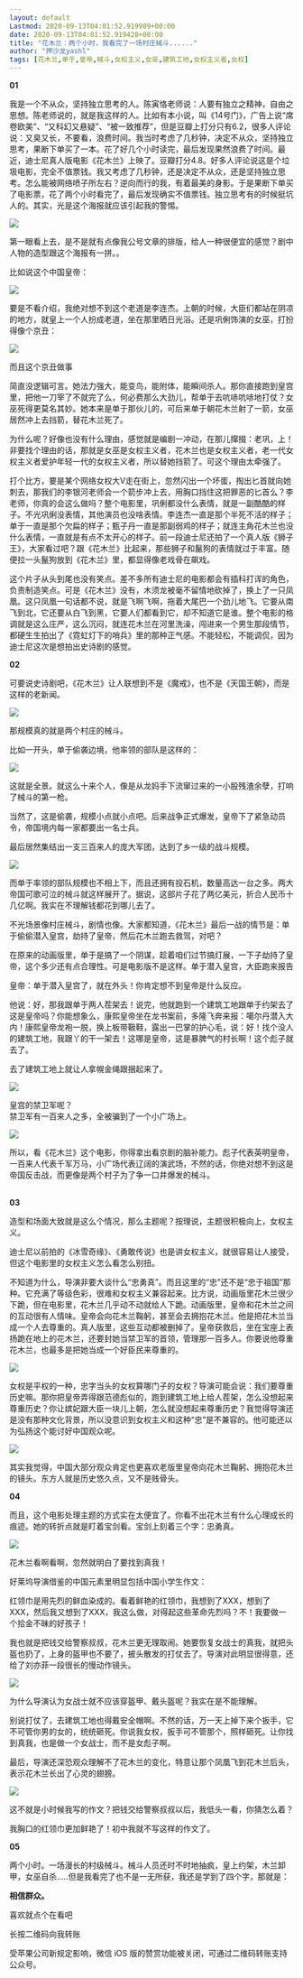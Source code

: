 ```yaml
---
layout: default
Lastmod: 2020-09-13T04:01:52.919909+00:00
date: 2020-09-13T04:01:52.919428+00:00
title: "花木兰：两个小时，我看完了一场村庄械斗......"
author: "押沙龙yashl"
tags: [花木兰,单于,皇帝,械斗,女权主义,女巫,建筑工地,女权主义者,女权]
---
```


  
**01**  

我是一个不从众，坚持独立思考的人。陈寅恪老师说：人要有独立之精神，自由之思想。陈老师说的，就是我这样的人。比如有本小说，叫《14号门》，广告上说“席卷欧美”、“又科幻又悬疑”、“被一致推荐”，但是豆瓣上打分只有6.2，很多人评论说：又臭又长，不要看，浪费时间。我当时考虑了几秒钟，决定不从众，坚持独立思考，果断下单买了一本。花了好几个小时读完，最后发现果然浪费了时间。最近，迪士尼真人版电影《花木兰》上映了。豆瓣打分4.8。好多人评论说这是个垃圾电影，完全不值票钱。我又考虑了几秒钟，还是决定不从众，还是坚持独立思考。怎么能被网络喷子所左右？逆向而行的我，有着最美的身影。于是果断下单买了电影票，花了两个小时看完了，最后发现确实不值票钱。独立思考有的时候挺坑人的。其实，光是这个海报就应该引起我的警惕。

![](https://images.weserv.nl/?url=https%3A//mmbiz.qpic.cn/mmbiz_jpg/4JuR3CjricibNxDfP6PuqjgGDUqtibhDX8JD6Xj5EYjw4Q3sBI3pyJqW8AJzVvfHpwAK2zttIRG8UcoyCHpjkoia2g/640%3Fwx_fmt%3Djpeg)

第一眼看上去，是不是就有点像我公号文章的排版，给人一种很便宜的感觉？剧中人物的造型跟这个海报有一拼。。

比如说这个中国皇帝： 

![](https://images.weserv.nl/?url=https%3A//mmbiz.qpic.cn/mmbiz_jpg/4JuR3CjricibNxDfP6PuqjgGDUqtibhDX8JkfpG9WAzukjPGM6p4Cwicn5JMlzZTicPjXvX3DTbK3ezF4G2sUqPrkkg/640%3Fwx_fmt%3Djpeg)

要是不看介绍，我绝对想不到这个老道是李连杰。上朝的时候，大臣们都站在阴凉的地方，就皇上一个人扮成老道，坐在那里晒日光浴。还是巩俐饰演的女巫，打扮得像个京丑：

![](https://images.weserv.nl/?url=https%3A//mmbiz.qpic.cn/mmbiz_png/4JuR3CjricibNxDfP6PuqjgGDUqtibhDX8JvPjq2VnTlhOa3b3rJ7fW431BMjviaXK3lkKEcZuJpzmiaoEHFyHCibU5Q/640%3Fwx_fmt%3Dpng)

而且这个京丑做事

简直没逻辑可言。她法力强大，能变鸟，能附体，能瞬间杀人。那你直接跑到皇宫里，把他一刀宰了不就完了么，何必费那么大劲儿，帮单于去吭哧吭哧地打仗？女巫死得更莫名其妙。她本来是单于那伙儿的，可后来单于朝花木兰射了一箭，女巫居然冲上去挡箭，替花木兰死了。

为什么呢？好像也没有什么理由，感觉就是编剧一冲动，在那儿撺掇：老巩，上！非要找个理由的话，那就是女巫是女权主义者，花木兰也是女权主义者，老一代女权主义者爱护年轻一代的女权主义者，所以替她挡箭了。可这个理由太牵强了。

打个比方，要是某个网络女权大V走在街上，忽然闪出一个坏蛋，掏出匕首就向她刺去，那我们的李银河老师会一个箭步冲上去，用胸口挡住这把罪恶的匕首么？李老师，你真的会这么做吗？整个电影里，巩俐都没什么表情，就是一副酷酷的样子。不光巩俐没表情，其他演员也没啥表情。李连杰一直是那个半死不活的样子；单于一直是那个欠扁的样子；甄子丹一直是那副弱鸡的样子；就连主角花木兰也没什么表情，一直就是有点不太开心的样子。前一段迪士尼还拍了一个真人版《狮子王》，大家看过吧？跟《花木兰》比起来，那些狮子和鬣狗的表情就过于丰富。随便拉一头鬣狗放到《花木兰》里，都显得像老戏骨在飙戏。

这个片子从头到尾也没有笑点。差不多所有迪士尼的电影都会有插科打诨的角色，负责制造笑点。可是《花木兰》没有，木须龙被毫不留情地砍掉了，换上了一只凤凰。这只凤凰一句话都不说，就是飞啊飞啊，拖着大尾巴一个劲儿地飞。它要从南飞到北，它还要从白飞到黑，它要人们都看到它，却不知道它是谁。整个电影的格调就是这么庄严，这么沉闷，就连花木兰在河里洗澡，闯进来一个男生那段情节，都硬生生拍出了《霓虹灯下的哨兵》里的那种正气感。不能轻松，不能调侃，因为迪士尼这次是想拍出史诗剧的感觉。

**02**

可要说史诗剧吧，《花木兰》让人联想到不是《魔戒》，也不是《天国王朝》，而是这样的老新闻。

![](https://images.weserv.nl/?url=https%3A//mmbiz.qpic.cn/mmbiz_jpg/4JuR3CjricibNxDfP6PuqjgGDUqtibhDX8JeVpu8aPRkhW1HRX7ibZfhg19bUz7a34XRSeBXHicT47m2evYj3ApSHww/640%3Fwx_fmt%3Djpeg)

那规模真的就是两个村庄的械斗。  

比如一开头，单于偷袭边境，他率领的部队是这样的：   

![](https://images.weserv.nl/?url=https%3A//mmbiz.qpic.cn/mmbiz_jpg/4JuR3CjricibNxDfP6PuqjgGDUqtibhDX8JWOibMsXzH2iaByeROfic5uDsfKcPTEwaKIka8pf51GcKRRQoCml39jw5g/640%3Fwx_fmt%3Djpeg)

这就是全景。就这么十来个人，像是从龙妈手下流窜过来的一小股残渣余孽，打响了械斗的第一枪。

当然了，这是偷袭，规模小点就小点吧。后来战争正式爆发，皇帝下了紧急动员令，帝国境内每一家都要出一名士兵。

最后居然集结出一支三百来人的庞大军团，达到了乡一级的战斗规模。 

![](https://images.weserv.nl/?url=https%3A//mmbiz.qpic.cn/mmbiz_jpg/4JuR3CjricibNxDfP6PuqjgGDUqtibhDX8JNRZpXCTkXKWqD32WBOiaJlrMkDoPYZSMXHPfCwcFWCAhxdDYHoxW9WA/640%3Fwx_fmt%3Djpeg)

而单于率领的部队规模也不相上下，而且还拥有投石机，数量高达一台之多。两大帝国可歌可泣的械斗就这样展开了。据说，这部片子花了两亿美元，折合人民币十几亿啊。我实在不理解钱都花到哪儿去了。

不光场景像村庄械斗，剧情也像。大家都知道，《花木兰》最后一战的情节是：单于偷偷潜入皇宫，劫持了皇帝，然后花木兰跑去救驾，对吧？

在原来的动画版里，单于是搞了一个阴谋，趁着咱们过节搞灯展，一下子劫持了皇帝，这个多少还有点合理性。可是电影版不是这样。单于潜入皇宫，大臣跑来报告

皇帝：单于潜入皇宫了，就在外头！你肯定想不到皇帝是什么反应。

  

他说：好，那我跟单于两人茬架去！说完，他就跑到一个建筑工地跟单于约架去了这是皇帝吗？你能想象么，康熙皇帝坐在龙书案前，多隆飞奔来报：噶尔丹潜入大内！康熙皇帝龙袍一脱，换上板带靸鞋，露出一巴掌的护心毛，说：好！找个没人的建筑工地，我跟丫的干一架去！这哪是皇帝，这是暴脾气的村长啊！这个彪子就去了。

去了建筑工地上就让人拿幌金绳跟捆起来了。

  

![](https://images.weserv.nl/?url=https%3A//mmbiz.qpic.cn/mmbiz_jpg/4JuR3CjricibNxDfP6PuqjgGDUqtibhDX8JZQb1JLEPRiark6dNG8icBdQDgMgAkYDWRiaUy672wm0IjJ7XQvpSX2g5A/640%3Fwx_fmt%3Djpeg)

皇宫的禁卫军呢？  
禁卫军有一百来人之多，全被骗到了一个小广场上。 

![](https://images.weserv.nl/?url=https%3A//mmbiz.qpic.cn/mmbiz_jpg/4JuR3CjricibNxDfP6PuqjgGDUqtibhDX8JV2ibEgDsGiaY1HIzib5heyqWcxibDNqr1KReibcvP47QtX3bBjebiccyrNRg/640%3Fwx_fmt%3Djpeg)

所以，看《花木兰》这个电影，你得拿出看京剧的脑补能力。彪子代表英明皇帝，一百来人代表千军万马，小广场代表辽阔的演武场，不然的话，你绝对想不到这是帝国反击战，而更像是两个村子为了争一口井爆发的械斗。  
 

**03**

造型和场面大致就是这么个情况，那么主题呢？按理说，主题很积极向上，女权主义。

迪士尼以前拍的《冰雪奇缘》、《勇敢传说》也是讲女权主义，就很容易让人接受，但这个电影里的女权主义怎么看怎么别扭。

不知道为什么，导演非要大谈什么“忠勇真”。而且这里的“忠”还不是“忠于祖国”那种。它充满了等级色彩，很难和女权主义兼容起来。比方说，动画版里花木兰很少下跪，但在电影里，花木兰几乎动不动就给人下跪。动画版里，皇帝和花木兰之间的互动很有人情味。皇帝会向花木兰鞠躬，甚至会去拥抱花木兰。他是把花木兰当成一个人去尊重的。真人版里，这些互动都被删掉了。皇帝获救后，坐在宝座上表扬跪在地上的花木兰，还要封她当禁卫军的首领，管理那一百多人。你要说他尊重花木兰，也最多是把她当成一个好臣民来尊重的。

![](https://images.weserv.nl/?url=https%3A//mmbiz.qpic.cn/mmbiz_jpg/4JuR3CjricibNxDfP6PuqjgGDUqtibhDX8JWv9wv2x4D40NMcRFhRAibh3y3DABj8MPJOXmMAGo42lH1NSPRSXzia7g/640%3Fwx_fmt%3Djpeg)

女权是平权的一种，忠字当头的女权算哪门子的女权？导演可能会说：我们要尊重历史嘛。那你把皇帝弄得跟范德彪似的，跑到建筑工地上给人茬架，怎么没想起来尊重历史？你让嫔妃跟大臣一块儿上朝，怎么就没想起来尊重历史？我觉得导演还是没有那种文化背景，所以没意识到女权主义和这种“忠”是不兼容的。他可能还以为弘扬这个能讨好中国观众呢。

![](https://images.weserv.nl/?url=https%3A//mmbiz.qpic.cn/mmbiz_jpg/4JuR3CjricibNxDfP6PuqjgGDUqtibhDX8JYhjQzemLhEJhg56KViaIGKESysKNVwK10KKpp9fgSYdGdVQ7be5I4TQ/640%3Fwx_fmt%3Djpeg)

其实我觉得，中国大部分观众肯定也更喜欢老版里皇帝向花木兰鞠躬、拥抱花木兰的镜头。东方人就是历史悠久点，又不是贱骨头。

  

**04**

而且，这个电影处理主题的方式实在太便宜了。你看不出花木兰有什么心理成长的痕迹。她的转折点就是盯着宝剑看。宝剑上刻着三个字：忠勇真。

![](https://images.weserv.nl/?url=https%3A//mmbiz.qpic.cn/mmbiz_jpg/4JuR3CjricibNxDfP6PuqjgGDUqtibhDX8JphZWYqrSgtIZBPayHPSvvMwfT3iaGAVpsnyFbBNeG2h7NYAkBsiakR1Q/640%3Fwx_fmt%3Djpeg)

花木兰看啊看啊，忽然就明白了要找到真我！  

好莱坞导演借鉴的中国元素里明显包括中国小学生作文：  

红领巾是用先烈的鲜血染成的。看着鲜艳的红领巾，我想到了XXX，想到了XXX，然后我又想到了XXX，我这么做，对得起这些革命先烈吗？不！我要做一个拾金不昧的好孩子！  

我也就是把钱交给警察叔叔，花木兰更无理取闹。她要恢复女战士的真我，就把头盔也扔了，上身的盔甲也不要了，披头散发的打仗去了。导演对此明显很得意，还给了刘亦菲一段很长的慢动作镜头。  

![](https://images.weserv.nl/?url=https%3A//mmbiz.qpic.cn/mmbiz_jpg/4JuR3CjricibNxDfP6PuqjgGDUqtibhDX8JibCicwrPEsDGicniaCfXTlhe9SWcn8XDfNXTk4ue7ibRh5BJ0h04XWz0ryg/640%3Fwx_fmt%3Djpeg)

为什么导演认为女战士就不应该穿盔甲、戴头盔呢？我实在是不能理解。  

别说打仗了，去建筑工地也得戴安全帽啊。不然的话，万一天上掉下来个扳手，它不可管你男的女的，统统砸死。你说我女权，扳手可不管那个，照样砸死。让你找到真我，也是做一个女战士，而不是女彪子啊。

最后，导演还深恐观众理解不了花木兰的变化，特意让那个凤凰飞到花木兰后头，表示花木兰长出了心灵的翅膀。 

![](https://images.weserv.nl/?url=https%3A//mmbiz.qpic.cn/mmbiz_jpg/4JuR3CjricibNxDfP6PuqjgGDUqtibhDX8JZeatyLoz8WympX0R86ZibA2mhKWLHHutqotnCKTGZSW5bU3VBA45WwQ/640%3Fwx_fmt%3Djpeg)

这不就是小时候我写的作文？把钱交给警察叔叔以后，我低头一看，你猜怎么着？  

我胸口的红领巾更加鲜艳了！初中我就不写这样的作文了。

**05**

两个小时。一场漫长的村级械斗。械斗人员还时不时地抽疯，皇上约架，木兰卸甲，女巫自杀…..但是我看完了也不是一无所获，我还是学到了四个字，那就是：

**相信群众。**  

  
喜欢就点个在看吧  

长按二维码向我转账

受苹果公司新规定影响，微信 iOS 版的赞赏功能被关闭，可通过二维码转账支持公众号。

